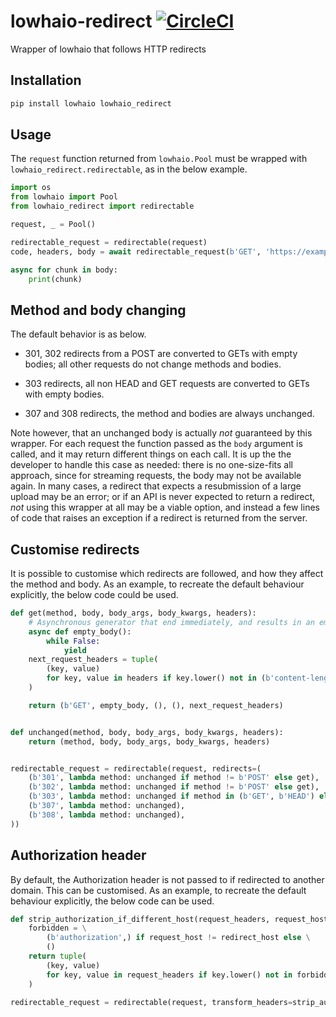 # lowhaio-redirect [![CircleCI](https://circleci.com/gh/michalc/lowhaio-redirect.svg?style=svg)](https://circleci.com/gh/michalc/lowhaio-redirect)

Wrapper of lowhaio that follows HTTP redirects


## Installation

```bash
pip install lowhaio lowhaio_redirect
```


## Usage

The `request` function returned from `lowhaio.Pool` must be wrapped with `lowhaio_redirect.redirectable`, as in the below example.

```python
import os
from lowhaio import Pool
from lowhaio_redirect import redirectable

request, _ = Pool()

redirectable_request = redirectable(request)
code, headers, body = await redirectable_request(b'GET', 'https://example.com/path')

async for chunk in body:
    print(chunk)
```


## Method and body changing

The default behavior is as below.

- 301, 302 redirects from a POST are converted to GETs with empty bodies; all other requests do not change methods and bodies.

- 303 redirects, all non HEAD and GET requests are converted to GETs with empty bodies.

- 307 and 308 redirects, the method and bodies are always unchanged.

Note however, that an unchanged body is actually _not_ guaranteed by this wrapper. For each request the function passed as the `body` argument is called, and it may return different things on each call. It is up the the developer to handle this case as needed: there is no one-size-fits all approach, since for streaming requests, the body may not be available again. In many cases, a redirect that expects a resubmission of a large upload may be an error; or if an API is never expected to return a redirect, _not_ using this wrapper at all may be a viable option, and instead a few lines of code that raises an exception if a redirect is returned from the server.


## Customise redirects

It is possible to customise which redirects are followed, and how they affect the method and body. As an example, to recreate the default behaviour explicitly, the below code could be used.

```python
def get(method, body, body_args, body_kwargs, headers):
    # Asynchronous generator that end immediately, and results in an empty body
    async def empty_body():
        while False:
            yield
    next_request_headers = tuple(
        (key, value)
        for key, value in headers if key.lower() not in (b'content-length', b'transfer-encoding')
    )

    return (b'GET', empty_body, (), (), next_request_headers)


def unchanged(method, body, body_args, body_kwargs, headers):
    return (method, body, body_args, body_kwargs, headers)


redirectable_request = redirectable(request, redirects=(
    (b'301', lambda method: unchanged if method != b'POST' else get),
    (b'302', lambda method: unchanged if method != b'POST' else get),
    (b'303', lambda method: unchanged if method in (b'GET', b'HEAD') else get),
    (b'307', lambda method: unchanged),
    (b'308', lambda method: unchanged),
))
```


## Authorization header

By default, the Authorization header is not passed to if redirected to another domain. This can be customised. As an example, to recreate the default behaviour explicitly, the below code can be used.

```python
def strip_authorization_if_different_host(request_headers, request_host, redirect_host):
    forbidden = \
        (b'authorization',) if request_host != redirect_host else \
        ()
    return tuple(
        (key, value)
        for key, value in request_headers if key.lower() not in forbidden
    )

redirectable_request = redirectable(request, transform_headers=strip_authorization_if_different_host)
```
